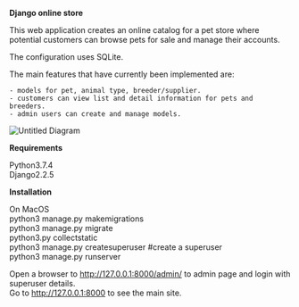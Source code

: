 **Django online store**

This web application creates an online catalog for a pet store where potential customers can browse pets for sale and manage their accounts.

The configuration uses SQLite.

The main features that have currently been implemented are:

    - models for pet, animal type, breeder/supplier. 
    - customers can view list and detail information for pets and breeders.
    - admin users can create and manage models. 
    
![Untitled Diagram](https://user-images.githubusercontent.com/49750572/66017837-c5fdc400-e51f-11e9-90bc-bf65d6d3b13c.png)

**Requirements**

Python3.7.4<br/>
Django2.2.5

**Installation**

On MacOS<br/>
python3 manage.py makemigrations<br/>
python3 manage.py migrate<br/>
python3.py collectstatic<br/>
python3 manage.py createsuperuser #create a superuser<br/>
python3 manage.py runserver

Open a browser to http://127.0.0.1:8000/admin/ to admin page and login with superuser details.<br/>
Go to http://127.0.0.1:8000 to see the main site.
